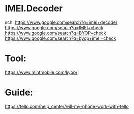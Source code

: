 # IMEI.Decoder
sch: https://www.google.com/search?q=imei+decoder https://www.google.com/search?q=IMEI+check https://www.google.com/search?q=BYOP+check https://www.google.com/search?q=byop+imei+check

# Tool:
https://www.mintmobile.com/byop/

# Guide:
https://tello.com/help_center/will-my-phone-work-with-tello
